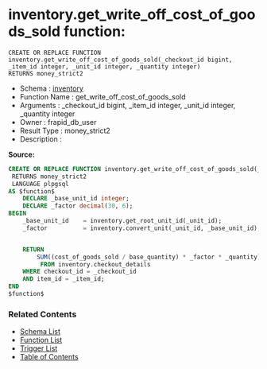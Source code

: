# inventory.get_write_off_cost_of_goods_sold function:

```plpgsql
CREATE OR REPLACE FUNCTION inventory.get_write_off_cost_of_goods_sold(_checkout_id bigint, _item_id integer, _unit_id integer, _quantity integer)
RETURNS money_strict2
```
* Schema : [inventory](../../schemas/inventory.md)
* Function Name : get_write_off_cost_of_goods_sold
* Arguments : _checkout_id bigint, _item_id integer, _unit_id integer, _quantity integer
* Owner : frapid_db_user
* Result Type : money_strict2
* Description : 


**Source:**
```sql
CREATE OR REPLACE FUNCTION inventory.get_write_off_cost_of_goods_sold(_checkout_id bigint, _item_id integer, _unit_id integer, _quantity integer)
 RETURNS money_strict2
 LANGUAGE plpgsql
AS $function$
    DECLARE _base_unit_id integer;
    DECLARE _factor decimal(30, 6);
BEGIN
    _base_unit_id    = inventory.get_root_unit_id(_unit_id);
    _factor          = inventory.convert_unit(_unit_id, _base_unit_id);


    RETURN
        SUM((cost_of_goods_sold / base_quantity) * _factor * _quantity)     
         FROM inventory.checkout_details
    WHERE checkout_id = _checkout_id
    AND item_id = _item_id;    
END
$function$

```

### Related Contents
* [Schema List](../../schemas.md)
* [Function List](../../functions.md)
* [Trigger List](../../triggers.md)
* [Table of Contents](../../README.md)

